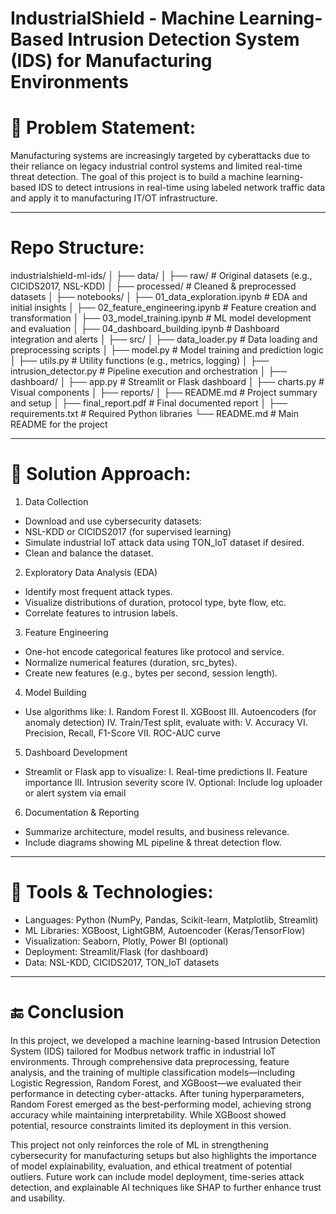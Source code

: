 # IndustrialShield - Machine Learning-Based Intrusion Detection System (IDS) for Manufacturing Environments

# 🎯 Problem Statement:
Manufacturing systems are increasingly targeted by cyberattacks due to their reliance on legacy industrial control 
systems and limited real-time threat detection. The goal of this project is to build a machine learning-based IDS 
to detect intrusions in real-time using labeled network traffic data and apply it to manufacturing IT/OT infrastructure.

---------------------------------------------------------------------------------------------------------------

# Repo Structure:
industrialshield-ml-ids/
│
├── data/
│   ├── raw/                          # Original datasets (e.g., CICIDS2017, NSL-KDD)
│   ├── processed/                    # Cleaned & preprocessed datasets
│
├── notebooks/
│   ├── 01_data_exploration.ipynb     # EDA and initial insights
│   ├── 02_feature_engineering.ipynb  # Feature creation and transformation
│   ├── 03_model_training.ipynb       # ML model development and evaluation
│   ├── 04_dashboard_building.ipynb   # Dashboard integration and alerts
│
├── src/
│   ├── data_loader.py                # Data loading and preprocessing scripts
│   ├── model.py                      # Model training and prediction logic
│   ├── utils.py                      # Utility functions (e.g., metrics, logging)
│   ├── intrusion_detector.py         # Pipeline execution and orchestration
│
├── dashboard/
│   ├── app.py                        # Streamlit or Flask dashboard
│   ├── charts.py                     # Visual components
│
├── reports/
│   ├── README.md                     # Project summary and setup
│   ├── final_report.pdf              # Final documented report
│
├── requirements.txt                 # Required Python libraries
└── README.md                        # Main README for the project


---------------------------------------------------------------------------------------------------------------

# 🧠 Solution Approach:
1. Data Collection
- Download and use cybersecurity datasets:
- NSL-KDD or CICIDS2017 (for supervised learning)
- Simulate industrial IoT attack data using TON_IoT dataset if desired.
- Clean and balance the dataset.

2. Exploratory Data Analysis (EDA)
- Identify most frequent attack types.
- Visualize distributions of duration, protocol type, byte flow, etc.
- Correlate features to intrusion labels.

3. Feature Engineering
- One-hot encode categorical features like protocol and service.
- Normalize numerical features (duration, src_bytes).
- Create new features (e.g., bytes per second, session length).

4. Model Building
- Use algorithms like:
  I. Random Forest
  II. XGBoost
  III. Autoencoders (for anomaly detection)
  IV. Train/Test split, evaluate with:
  V. Accuracy
  VI. Precision, Recall, F1-Score
  VII. ROC-AUC curve

5. Dashboard Development
- Streamlit or Flask app to visualize:
  I. Real-time predictions
  II. Feature importance
  III. Intrusion severity score
  IV. Optional: Include log uploader or alert system via email

6. Documentation & Reporting
- Summarize architecture, model results, and business relevance.
- Include diagrams showing ML pipeline & threat detection flow.

---------------------------------------------------------------------------------------------------------------

# 🔧 Tools & Technologies:
- Languages: Python (NumPy, Pandas, Scikit-learn, Matplotlib, Streamlit)
- ML Libraries: XGBoost, LightGBM, Autoencoder (Keras/TensorFlow)
- Visualization: Seaborn, Plotly, Power BI (optional)
- Deployment: Streamlit/Flask (for dashboard)
- Data: NSL-KDD, CICIDS2017, TON_IoT datasets

---------------------------------------------------------------------------------------------------------------

# 🔚 Conclusion
In this project, we developed a machine learning-based Intrusion Detection System (IDS) tailored for Modbus network traffic in industrial IoT environments. Through comprehensive data preprocessing, feature analysis, and the training of multiple classification models—including Logistic Regression, Random Forest, and XGBoost—we evaluated their performance in detecting cyber-attacks. After tuning hyperparameters, Random Forest emerged as the best-performing model, achieving strong accuracy while maintaining interpretability. While XGBoost showed potential, resource constraints limited its deployment in this version.

This project not only reinforces the role of ML in strengthening cybersecurity for manufacturing setups but also highlights the importance of model explainability, evaluation, and ethical treatment of potential outliers. Future work can include model deployment, time-series attack detection, and explainable AI techniques like SHAP to further enhance trust and usability.
